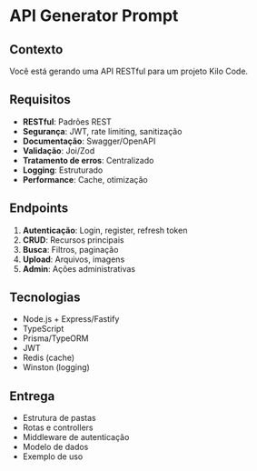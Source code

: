# API Generator Prompt

## Contexto
Você está gerando uma API RESTful para um projeto Kilo Code.

## Requisitos
- **RESTful**: Padrões REST
- **Segurança**: JWT, rate limiting, sanitização
- **Documentação**: Swagger/OpenAPI
- **Validação**: Joi/Zod
- **Tratamento de erros**: Centralizado
- **Logging**: Estruturado
- **Performance**: Cache, otimização

## Endpoints
1. **Autenticação**: Login, register, refresh token
2. **CRUD**: Recursos principais
3. **Busca**: Filtros, paginação
4. **Upload**: Arquivos, imagens
5. **Admin**: Ações administrativas

## Tecnologias
- Node.js + Express/Fastify
- TypeScript
- Prisma/TypeORM
- JWT
- Redis (cache)
- Winston (logging)

## Entrega
- Estrutura de pastas
- Rotas e controllers
- Middleware de autenticação
- Modelo de dados
- Exemplo de uso